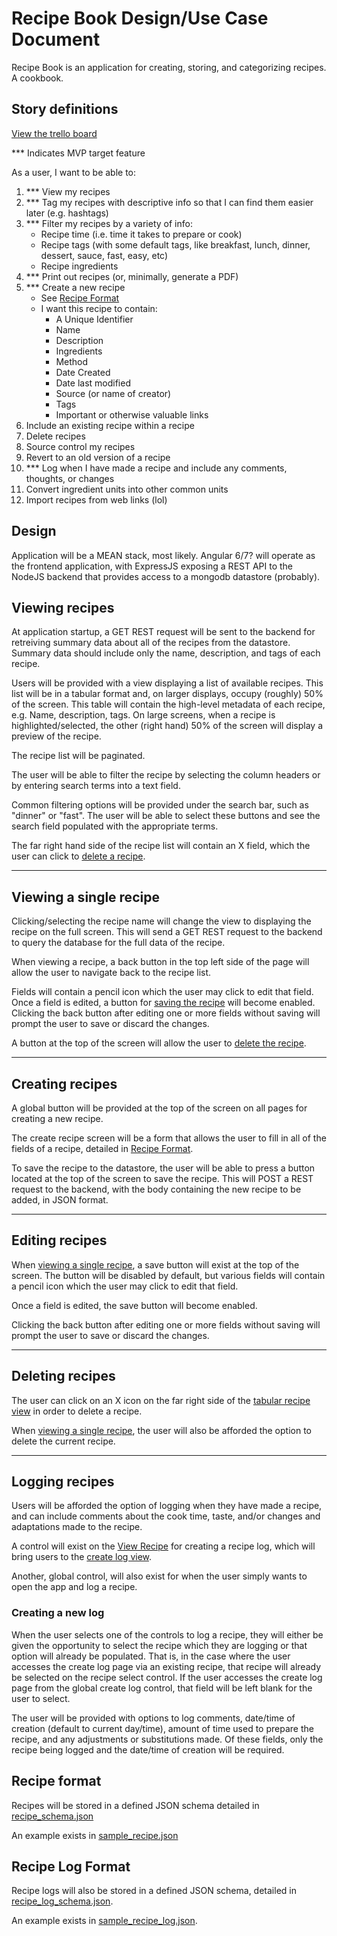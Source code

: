 # Recipe Book Design/Use Case Document

Recipe Book is an application for creating, storing, and categorizing recipes. A cookbook.

## Story definitions

[View the trello board](https://trello.com/b/y9YRhAjb/recipe-book)

*** Indicates MVP target feature

As a user, I want to be able to:

1. *** View my recipes
1. *** Tag my recipes with descriptive info so that I can find them easier later (e.g. hashtags)
1. *** Filter my recipes by a variety of info:
    * Recipe time (i.e. time it takes to prepare or cook)
    * Recipe tags (with some default tags, like breakfast, lunch, dinner, dessert, sauce, fast, easy, etc)
    * Recipe ingredients
1. *** Print out recipes (or, minimally, generate a PDF)
1. *** Create a new recipe
    * See [Recipe Format](#recipe-format)
    * I want this recipe to contain:
        * A Unique Identifier
        * Name
        * Description
        * Ingredients
        * Method
        * Date Created
        * Date last modified
        * Source (or name of creator)
        * Tags
        * Important or otherwise valuable links
1. Include an existing recipe within a recipe
1. Delete recipes
1. Source control my recipes
1. Revert to an old version of a recipe
1. *** Log when I have made a recipe and include any comments, thoughts, or changes
1. Convert ingredient units into other common units
1. Import recipes from web links (lol)

## Design

Application will be a MEAN stack, most likely. Angular 6/7? will operate as the frontend application, with ExpressJS exposing a REST API to the NodeJS backend that provides access to a mongodb datastore (probably).

## Viewing recipes

At application startup, a GET REST request will be sent to the backend for retreiving summary data about all of the recipes from the datastore. Summary data should include only the name, description, and tags of each recipe.

Users will be provided with a view displaying a list of available recipes. This list will be in a tabular format and, on larger displays, occupy (roughly) 50% of the screen. This table will contain the high-level metadata of each recipe, e.g. Name, description, tags. On large screens, when a recipe is highlighted/selected, the other (right hand) 50% of the screen will display a preview of the recipe.

The recipe list will be paginated.

The user will be able to filter the recipe by selecting the column headers or by entering search terms into a text field.

Common filtering options will be provided under the search bar, such as "dinner" or "fast". The user will be able to select these buttons and see the search field populated with the appropriate terms.

The far right hand side of the recipe list will contain an X field, which the user can click to [delete a recipe](#deleting-recipes).

---

## Viewing a single recipe

Clicking/selecting the recipe name will change the view to displaying the recipe on the full screen. This will send a GET REST request to the backend to query the database for the full data of the recipe.

When viewing a recipe, a back button in the top left side of the page will allow the user to navigate back to the recipe list.

Fields will contain a pencil icon which the user may click to edit that field. Once a field is edited, a button for [saving the recipe](#editing-recipes) will become enabled. Clicking the back button after editing one or more fields without saving will prompt the user to save or discard the changes.

A button at the top of the screen will allow the user to [delete the recipe](#deleting-recipes).

---

## Creating recipes

A global button will be provided at the top of the screen on all pages for creating a new recipe.

The create recipe screen will be a form that allows the user to fill in all of the fields of a recipe, detailed in [Recipe Format](#recipe-format).

To save the recipe to the datastore, the user will be able to press a button located at the top of the screen to save the recipe. This will POST a REST request to the backend, with the body containing the new recipe to be added, in JSON format.

---

## Editing recipes

When [viewing a single recipe](#viewing-a-single-recipe), a save button will exist at the top of the screen. The button will be disabled by default, but various fields will contain a pencil icon which the user may click to edit that field.

 Once a field is edited, the save button will become enabled.

Clicking the back button after editing one or more fields without saving will prompt the user to save or discard the changes.

---

## Deleting recipes

The user can click on an X icon on the far right side of the [tabular recipe view](#viewing-recipes) in order to delete a recipe.

When [viewing a single recipe](#viewing-a-single-recipe), the user will also be afforded the option to delete the current recipe.

---

## Logging recipes

Users will be afforded the option of logging when they have made a recipe, and can include comments about the cook time, taste, and/or changes and adaptations made to the recipe.

A control will exist on the [View Recipe](#viewing-a-single-recipe) for creating a recipe log, which will bring users to the [create log view](#creating-a-new-log).

Another, global control, will also exist for when the user simply wants to open the app and log a recipe.

### Creating a new log

When the user selects one of the controls to log a recipe, they will either be given the opportunity to select the recipe which they are logging or that option will already be populated. That is, in the case where the user accesses the create log page via an existing recipe, that recipe will already be selected on the recipe select control. If the user accesses the create log page from the global create log control, that field will be left blank for the user to select.

The user will be provided with options to log comments, date/time of creation (default to current day/time), amount of time used to prepare the recipe, and any adjustments or substitutions made. Of these fields, only the recipe being logged and the date/time of creation will be required.

## Recipe format

Recipes will be stored in a defined JSON schema detailed in [recipe_schema.json](./recipe_schema.json)

An example exists in [sample_recipe.json](./sample_recipe.json)

## Recipe Log Format

Recipe logs will also be stored in a defined JSON schema, detailed in [recipe_log_schema.json](./recipe_log_schema.json).

An example exists in [sample_recipe_log.json](./sample_recipe_log.json).